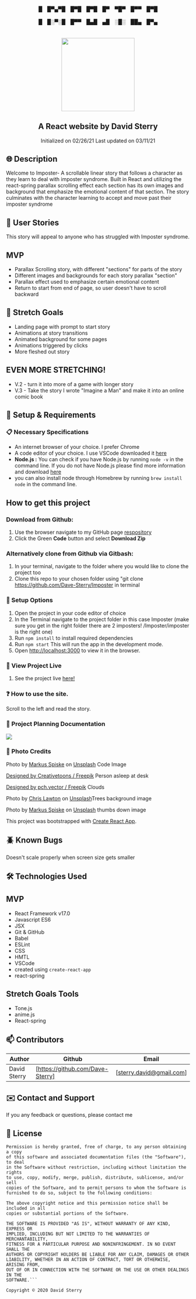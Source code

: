
<h4 align="center"  margin-bottom="0">

█ █▀▄▀█ █▀█ █▀█ █▀ ▀█▀ █▀▀ █▀█
</h4>
<h4 align="center" style ="margin-top:0">
 █ █░▀░█ █▀▀ █▄█ ▄█ ░█░ ██▄ █▀▄
  </h4>

<br>
<div align="center">
<img src="https://github.com/Dave-Sterry.png" width="200px" height="auto">
</div>


<h2 align = 'center'>A React website by David Sterry </h2>
<p align = 'center'>
Initialized on 02/26/21
Last updated on 03/11/21
</p>

## 🌐 Description
Welcome to Imposter- A scrollable linear story that follows a character as they learn to deal with imposter syndrome. Built in React and utilizing the react-spring parallax scrolling effect each section has its own images and background that emphasize the emotional content of that section. The story culminates with the character learning to accept and move past their imposter syndrome

## 📖 **User Stories**
This story will appeal to anyone who has struggled with Imposter syndrome. 

## **MVP**
* Parallax Scrolling story, with different "sections" for parts of the story
* Different images and backgrounds for each story parallax "section"
* Parallax effect used to emphasize certain emotional content
* Return to start from end of page, so user doesn't have to scroll backward

## 🙆 **Stretch Goals**
* Landing page with prompt to start story
* Animations at story transitions 
* Animated background for some pages
* Animations triggered by clicks
* More fleshed out story

## EVEN MORE STRETCHING!
* V.2 - turn it into more of a game with longer story
* V.3 - Take the story I wrote "Imagine a Man" and make it into an online comic book

## 🔧 Setup & Requirements
### 📋 Necessary Specifications
 * An internet browser of your choice. I prefer Chrome
 * A code editor of your choice. I use VSCode downloaded it [here](https://code.visualstudio.com/)
 *  **Node.js :** You can check if you have Node.js by running `node -v` in the command line. If you do not have Node.js please find more information and download [here](https://nodejs.org/en/)
 * you can also install node through Homebrew by running `brew install node` in the command line.


## **How to get this project** 

### Download from Github:
1. Use the browser navigate to my GitHub page [respository](https://github.com/Dave-Sterry/Imposter)
2. Click the Green **Code** button and select **Download Zip**

### Alternatively clone from Github via Gitbash:
1. In your terminal, navigate to the folder where you would like to clone the project too
2. Clone this repo to your chosen folder using "git clone https://github.com/Dave-Sterry/Imposter in terminal

### 🧰  Setup Options

1. Open the project in your code editor of choice 
2. In the Terminal navigate to the project folder in this case Imposter (make sure you get in the right folder there are 2 imposters! /Imposter/imposter is the right one)
3. Run ```npm install``` to install required dependencies 
4. Run ```npm start``` This will run the app in the development mode.
5. Open [http://localhost:3000](http://localhost:3000) to view it in the browser.

### 👀 View Project Live 
1. See the project live [here!](https://dave-sterry.github.io/Imposter/)

### ❓ How to use the site. 
Scroll to the left and read the story. 


### 📑 Project Planning Documentation 

<img src='./Imposter/readmeassets/Imposter-Planning.png'>

### 📸 Photo Credits
Photo by <a href="https://unsplash.com/@markusspiske?utm_source=unsplash&utm_medium=referral&utm_content=creditCopyText">Markus Spiske</a> on <a href="/collections/4651415/coding?utm_source=unsplash&utm_medium=referral&utm_content=creditCopyText">Unsplash</a> Code Image

 <a href="http://www.freepik.com">Designed by Creativetoons / Freepik</a> Person asleep at desk

<a href="http://www.freepik.com">Designed by pch.vector / Freepik</a> Clouds
  
Photo by <a href="https://unsplash.com/@chrislawton?utm_source=unsplash&utm_medium=referral&utm_content=creditCopyText">Chris Lawton</a> on <a href="/t/nature?utm_source=unsplash&utm_medium=referral&utm_content=creditCopyText">Unsplash</a>Trees background image


Photo by <a href="https://unsplash.com/@markusspiske?utm_source=unsplash&utm_medium=referral&utm_content=creditCopyText">Markus Spiske</a> on <a href="/s/photos/thumbs-down?utm_source=unsplash&utm_medium=referral&utm_content=creditCopyText">Unsplash</a> thumbs down image
  

This project was bootstrapped with [Create React App](https://github.com/facebook/create-react-app).

## 🪲 Known Bugs
Doesn't scale properly when screen size gets smaller


## 🛠️ Technologies Used

## MVP
* React Framework v17.0
* Javascript ES6
* JSX
* Git & GitHub
* Babel
* ESLint
* CSS
* HMTL
* VSCode
* created using ```create-react-app```
* react-spring 

## Stretch Goals Tools
* Tone.js
* anime.js
* React-spring


## 📫 Contributors
| Author | Github | Email |
|--------|--------|-------|
| David Sterry | [https://github.com/Dave-Sterry] | [sterry.david@gmail.com]  

## ✉️ Contact and Support
If you any feedback or questions, please contact me 
  
  
## 📘 License

```This project is licensed under **MIT 2.0**
Permission is hereby granted, free of charge, to any person obtaining a copy
of this software and associated documentation files (the "Software"), to deal
in the Software without restriction, including without limitation the rights
to use, copy, modify, merge, publish, distribute, sublicense, and/or sell
copies of the Software, and to permit persons to whom the Software is
furnished to do so, subject to the following conditions:

The above copyright notice and this permission notice shall be included in all
copies or substantial portions of the Software.

THE SOFTWARE IS PROVIDED "AS IS", WITHOUT WARRANTY OF ANY KIND, EXPRESS OR
IMPLIED, INCLUDING BUT NOT LIMITED TO THE WARRANTIES OF MERCHANTABILITY,
FITNESS FOR A PARTICULAR PURPOSE AND NONINFRINGEMENT. IN NO EVENT SHALL THE
AUTHORS OR COPYRIGHT HOLDERS BE LIABLE FOR ANY CLAIM, DAMAGES OR OTHER
LIABILITY, WHETHER IN AN ACTION OF CONTRACT, TORT OR OTHERWISE, ARISING FROM,
OUT OF OR IN CONNECTION WITH THE SOFTWARE OR THE USE OR OTHER DEALINGS IN THE
SOFTWARE.```

Copyright © 2020 David Sterry

